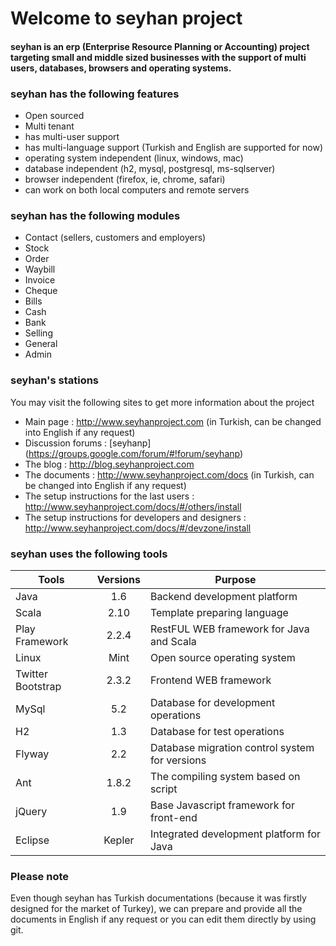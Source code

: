 # Welcome to seyhan project

#### seyhan is an erp (Enterprise Resource Planning or Accounting) project targeting small and middle sized businesses with the support of multi users, databases, browsers and operating systems.

### seyhan has the following features
* Open sourced
* Multi tenant
* has multi-user support 
* has multi-language support (Turkish and English are supported for now)
* operating system independent (linux, windows, mac)
* database independent (h2, mysql, postgresql, ms-sqlserver)
* browser independent (firefox, ie, chrome, safari)
* can work on both local computers and remote servers

### seyhan has the following modules
* Contact (sellers, customers and employers)
* Stock
* Order
* Waybill
* Invoice
* Cheque
* Bills
* Cash
* Bank
* Selling
* General
* Admin

### seyhan's stations
You may visit the following sites to get more information about the project
* Main page : http://www.seyhanproject.com (in Turkish, can be changed into English if any request)
* Discussion forums : [seyhanp] (https://groups.google.com/forum/#!forum/seyhanp)
* The blog : http://blog.seyhanproject.com
* The documents : http://www.seyhanproject.com/docs (in Turkish, can be changed into English if any request)
* The setup instructions for the last users : http://www.seyhanproject.com/docs/#/others/install
* The setup instructions for developers and designers : http://www.seyhanproject.com/docs/#/devzone/install

### seyhan uses the following tools

| Tools             | Versions | Purpose                                        |
|-------------------|:--------:|------------------------------------------------|
| Java              |   1.6    | Backend development platform                   |
| Scala             |   2.10   | Template preparing language                    |
| Play Framework    |  2.2.4   | RestFUL WEB framework for Java and Scala       |
| Linux             |   Mint   | Open source operating system                   |
| Twitter Bootstrap |  2.3.2   | Frontend WEB framework                         |
| MySql             |   5.2    | Database for development operations            |
| H2                |   1.3    | Database for test operations                   |
| Flyway            |   2.2    | Database migration control system for versions |
| Ant               |  1.8.2   | The compiling system based on script           |
| jQuery            |   1.9    | Base Javascript framework for front-end        |
| Eclipse           |  Kepler  | Integrated development platform for Java       |

### Please note
Even though seyhan has Turkish documentations (because it was firstly designed for the market of Turkey), we can prepare and provide all the documents in English if any request or you can edit them directly by using git.
